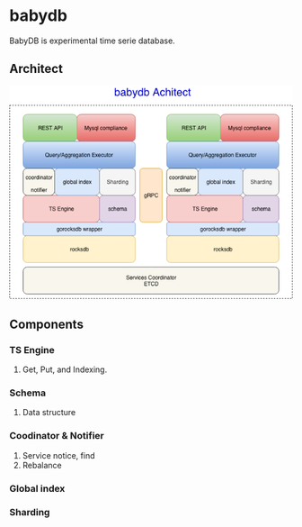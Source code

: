 # babydb
BabyDB is experimental time serie database.

## Architect
![architect](docs/images/2bdb-architect.png)

## Components
### TS Engine
1. Get, Put, and Indexing.

### Schema
1. Data structure

### Coodinator & Notifier
1. Service notice, find
2. Rebalance

### Global index

### Sharding

### 

